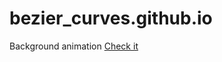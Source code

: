 # bezier_curves.github.io
Background animation
<a href="https://rfikser.github.io/bezier_curves.github.io/" target="_blank">Check it</a>
